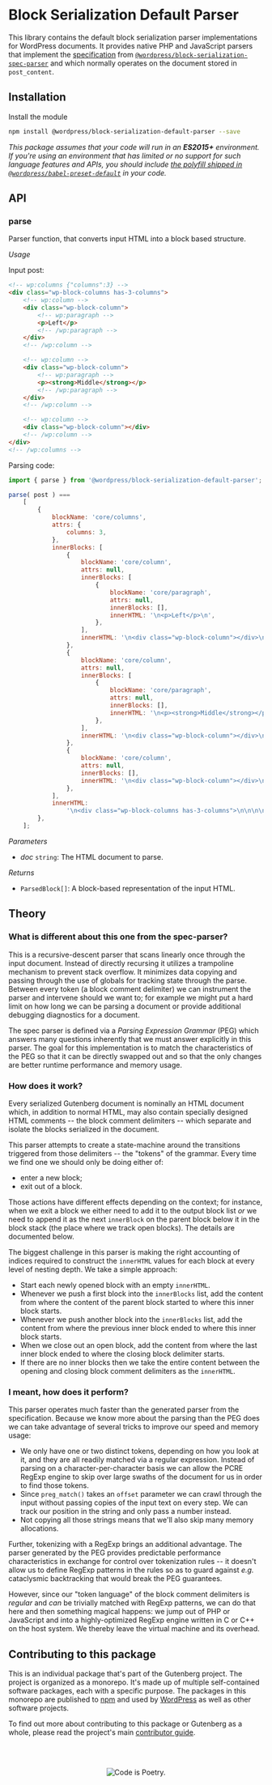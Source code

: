 # Block Serialization Default Parser

This library contains the default block serialization parser implementations for WordPress documents. It provides native PHP and JavaScript parsers that implement the [specification](https://github.com/WordPress/gutenberg/tree/HEAD/docs/contributors/code/grammar.md) from [`@wordpress/block-serialization-spec-parser`](https://github.com/WordPress/gutenberg/tree/HEAD/packages/block-serialization-spec-parser/README.md) and which normally operates on the document stored in `post_content`.

## Installation

Install the module

```bash
npm install @wordpress/block-serialization-default-parser --save
```

_This package assumes that your code will run in an **ES2015+** environment. If you're using an environment that has limited or no support for such language features and APIs, you should include [the polyfill shipped in `@wordpress/babel-preset-default`](https://github.com/WordPress/gutenberg/tree/HEAD/packages/babel-preset-default#polyfill) in your code._

## API

<!-- START TOKEN(Autogenerated API docs) -->

### parse

Parser function, that converts input HTML into a block based structure.

_Usage_

Input post:

```html
<!-- wp:columns {"columns":3} -->
<div class="wp-block-columns has-3-columns">
	<!-- wp:column -->
	<div class="wp-block-column">
		<!-- wp:paragraph -->
		<p>Left</p>
		<!-- /wp:paragraph -->
	</div>
	<!-- /wp:column -->

	<!-- wp:column -->
	<div class="wp-block-column">
		<!-- wp:paragraph -->
		<p><strong>Middle</strong></p>
		<!-- /wp:paragraph -->
	</div>
	<!-- /wp:column -->

	<!-- wp:column -->
	<div class="wp-block-column"></div>
	<!-- /wp:column -->
</div>
<!-- /wp:columns -->
```

Parsing code:

```js
import { parse } from '@wordpress/block-serialization-default-parser';

parse( post ) ===
	[
		{
			blockName: 'core/columns',
			attrs: {
				columns: 3,
			},
			innerBlocks: [
				{
					blockName: 'core/column',
					attrs: null,
					innerBlocks: [
						{
							blockName: 'core/paragraph',
							attrs: null,
							innerBlocks: [],
							innerHTML: '\n<p>Left</p>\n',
						},
					],
					innerHTML: '\n<div class="wp-block-column"></div>\n',
				},
				{
					blockName: 'core/column',
					attrs: null,
					innerBlocks: [
						{
							blockName: 'core/paragraph',
							attrs: null,
							innerBlocks: [],
							innerHTML: '\n<p><strong>Middle</strong></p>\n',
						},
					],
					innerHTML: '\n<div class="wp-block-column"></div>\n',
				},
				{
					blockName: 'core/column',
					attrs: null,
					innerBlocks: [],
					innerHTML: '\n<div class="wp-block-column"></div>\n',
				},
			],
			innerHTML:
				'\n<div class="wp-block-columns has-3-columns">\n\n\n\n</div>\n',
		},
	];
```

_Parameters_

-   _doc_ `string`: The HTML document to parse.

_Returns_

-   `ParsedBlock[]`: A block-based representation of the input HTML.

<!-- END TOKEN(Autogenerated API docs) -->

## Theory

### What is different about this one from the spec-parser?

This is a recursive-descent parser that scans linearly once through the input document. Instead of directly recursing it utilizes a trampoline mechanism to prevent stack overflow. It minimizes data copying and passing through the use of globals for tracking state through the parse. Between every token (a block comment delimiter) we can instrument the parser and intervene should we want to; for example we might put a hard limit on how long we can be parsing a document or provide additional debugging diagnostics for a document.

The spec parser is defined via a _Parsing Expression Grammar_ (PEG) which answers many questions inherently that we must answer explicitly in this parser. The goal for this implementation is to match the characteristics of the PEG so that it can be directly swapped out and so that the only changes are better runtime performance and memory usage.

### How does it work?

Every serialized Gutenberg document is nominally an HTML document which, in addition to normal HTML, may also contain specially designed HTML comments -- the block comment delimiters -- which separate and isolate the blocks serialized in the document.

This parser attempts to create a state-machine around the transitions triggered from those delimiters -- the "tokens" of the grammar. Every time we find one we should only be doing either of:

-   enter a new block;
-   exit out of a block.

Those actions have different effects depending on the context; for instance, when we exit a block we either need to add it to the output block list _or_ we need to append it as the next `innerBlock` on the parent block below it in the block stack (the place where we track open blocks). The details are documented below.

The biggest challenge in this parser is making the right accounting of indices required to construct the `innerHTML` values for each block at every level of nesting depth. We take a simple approach:

-   Start each newly opened block with an empty `innerHTML`.
-   Whenever we push a first block into the `innerBlocks` list, add the content from where the content of the parent block started to where this inner block starts.
-   Whenever we push another block into the `innerBlocks` list, add the content from where the previous inner block ended to where this inner block starts.
-   When we close out an open block, add the content from where the last inner block ended to where the closing block delimiter starts.
-   If there are no inner blocks then we take the entire content between the opening and closing block comment delimiters as the `innerHTML`.

### I meant, how does it perform?

This parser operates much faster than the generated parser from the specification. Because we know more about the parsing than the PEG does we can take advantage of several tricks to improve our speed and memory usage:

-   We only have one or two distinct tokens, depending on how you look at it, and they are all readily matched via a regular expression. Instead of parsing on a character-per-character basis we can allow the PCRE RegExp engine to skip over large swaths of the document for us in order to find those tokens.
-   Since `preg_match()` takes an `offset` parameter we can crawl through the input without passing copies of the input text on every step. We can track our position in the string and only pass a number instead.
-   Not copying all those strings means that we'll also skip many memory allocations.

Further, tokenizing with a RegExp brings an additional advantage. The parser generated by the PEG provides predictable performance characteristics in exchange for control over tokenization rules -- it doesn't allow us to define RegExp patterns in the rules so as to guard against _e.g._ cataclysmic backtracking that would break the PEG guarantees.

However, since our "token language" of the block comment delimiters is _regular_ and _can_ be trivially matched with RegExp patterns, we can do that here and then something magical happens: we jump out of PHP or JavaScript and into a highly-optimized RegExp engine written in C or C++ on the host system. We thereby leave the virtual machine and its overhead.

## Contributing to this package

This is an individual package that's part of the Gutenberg project. The project is organized as a monorepo. It's made up of multiple self-contained software packages, each with a specific purpose. The packages in this monorepo are published to [npm](https://www.npmjs.com/) and used by [WordPress](https://make.wordpress.org/core/) as well as other software projects.

To find out more about contributing to this package or Gutenberg as a whole, please read the project's main [contributor guide](https://github.com/WordPress/gutenberg/tree/HEAD/CONTRIBUTING.md).

<br /><br /><p align="center"><img src="https://s.w.org/style/images/codeispoetry.png?1" alt="Code is Poetry." /></p>
